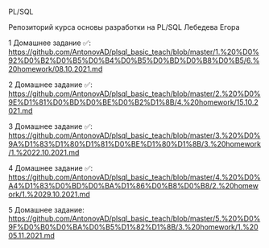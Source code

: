 PL/SQL

Репозиторий курса основы разработки на PL/SQL Лебедева Егора

1 Домашнее задание ✅: https://github.com/AntonovAD/plsql_basic_teach/blob/master/1.%20%D0%92%D0%B2%D0%B5%D0%B4%D0%B5%D0%BD%D0%B8%D0%B5/6.%20homework/08.10.2021.md

2 Домашнее задание ✅: https://github.com/AntonovAD/plsql_basic_teach/blob/master/2.%20%D0%9E%D1%81%D0%BD%D0%BE%D0%B2%D1%8B/4.%20homework/15.10.2021.md

3 Домашнее задание ✅: https://github.com/AntonovAD/plsql_basic_teach/blob/master/3.%20%D0%9A%D1%83%D1%80%D1%81%D0%BE%D1%80%D1%8B/3.%20homework/1.%2022.10.2021.md

4 Домашнее задание ✅: https://github.com/AntonovAD/plsql_basic_teach/blob/master/4.%20%D0%A4%D1%83%D0%BD%D0%BA%D1%86%D0%B8%D0%B8/2.%20homework/1.%2029.10.2021.md

5 Домашнее задание: https://github.com/AntonovAD/plsql_basic_teach/blob/master/5.%20%D0%9F%D0%B0%D0%BA%D0%B5%D1%82%D1%8B/3.%20homework/1.%2005.11.2021.md